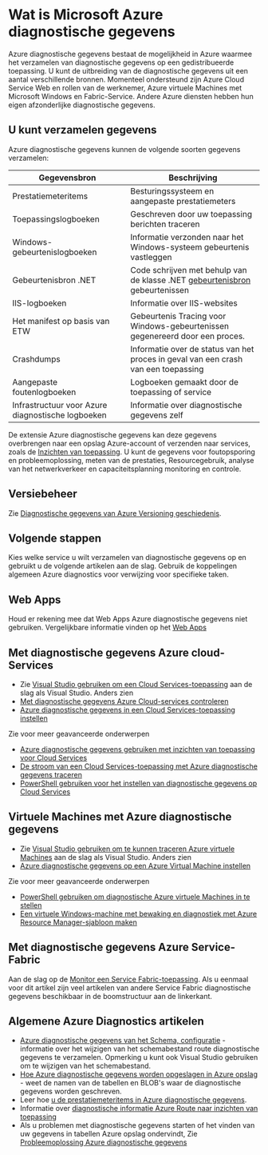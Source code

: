 <properties
    pageTitle="Overzicht van de diagnostische gegevens van Azure | Microsoft Azure"
    description="Azure diagnostische gegevens te gebruiken voor foutopsporing, het meten van de prestaties, controle, analyse van het netwerkverkeer in de cloud-services, virtuele machines en service fabric"
    services="multiple"
    documentationCenter=".net"
    authors="rboucher"
    manager="jwhit"
    editor=""/>

<tags
    ms.service="multiple"
    ms.workload="na"
    ms.tgt_pltfrm="na"
    ms.devlang="dotnet"
    ms.topic="article"
    ms.date="06/02/2016"
    ms.author="robb"/>


# <a name="what-is-microsoft-azure-diagnostics"></a>Wat is Microsoft Azure diagnostische gegevens


Azure diagnostische gegevens bestaat de mogelijkheid in Azure waarmee het verzamelen van diagnostische gegevens op een gedistribueerde toepassing. U kunt de uitbreiding van de diagnostische gegevens uit een aantal verschillende bronnen. Momenteel ondersteund zijn Azure Cloud Service Web en rollen van de werknemer, Azure virtuele Machines met Microsoft Windows en Fabric-Service. Andere Azure diensten hebben hun eigen afzonderlijke diagnostische gegevens.

## <a name="data-you-can-collect"></a>U kunt verzamelen gegevens

Azure diagnostische gegevens kunnen de volgende soorten gegevens verzamelen:

Gegevensbron|Beschrijving
---|---
Prestatiemeteritems | Besturingssysteem en aangepaste prestatiemeters
Toepassingslogboeken     | Geschreven door uw toepassing berichten traceren
Windows-gebeurtenislogboeken   | Informatie verzonden naar het Windows-systeem gebeurtenis vastleggen
Gebeurtenisbron .NET    | Code schrijven met behulp van de klasse .NET [gebeurtenisbron](https://msdn.microsoft.com/library/system.diagnostics.tracing.eventsource.aspx) gebeurtenissen
IIS-logboeken             | Informatie over IIS-websites
Het manifest op basis van ETW   | Gebeurtenis Tracing voor Windows-gebeurtenissen gegenereerd door een proces.
Crashdumps          | Informatie over de status van het proces in geval van een crash van een toepassing
Aangepaste foutenlogboeken    | Logboeken gemaakt door de toepassing of service
Infrastructuur voor Azure diagnostische logboeken|Informatie over diagnostische gegevens zelf

De extensie Azure diagnostische gegevens kan deze gegevens overbrengen naar een opslag Azure-account of verzenden naar services, zoals de [Inzichten van toepassing](./application-insights/app-insights-cloudservices.md). U kunt de gegevens voor foutopsporing en probleemoplossing, meten van de prestaties, Resourcegebruik, analyse van het netwerkverkeer en capaciteitsplanning monitoring en controle.


## <a name="versioning"></a>Versiebeheer
Zie [Diagnostische gegevens van Azure Versioning geschiedenis](azure-diagnostics-versioning-history.md).

## <a name="next-steps"></a>Volgende stappen
Kies welke service u wilt verzamelen van diagnostische gegevens op en gebruikt u de volgende artikelen aan de slag. Gebruik de koppelingen algemeen Azure diagnostics voor verwijzing voor specifieke taken.

## <a name="web-apps"></a>Web Apps
Houd er rekening mee dat Web Apps Azure diagnostische gegevens niet gebruiken. Vergelijkbare informatie vinden op het [Web Apps](./app-service-web/web-sites-enable-diagnostic-log.md)

## <a name="cloud-services-using-azure-diagnostics"></a>Met diagnostische gegevens Azure cloud-Services
- Zie [Visual Studio gebruiken om een Cloud Services-toepassing](./vs-azure-tools-debug-cloud-services-virtual-machines.md) aan de slag als Visual Studio. Anders zien
- [Met diagnostische gegevens Azure Cloud-services controleren](./cloud-services/cloud-services-how-to-monitor.md)
- [Azure diagnostische gegevens in een Cloud Services-toepassing instellen](./cloud-services/cloud-services-dotnet-diagnostics.md)

Zie voor meer geavanceerde onderwerpen

- [Azure diagnostische gegevens gebruiken met inzichten van toepassing voor Cloud Services](./application-insights/app-insights-cloudservices.md)
- [De stroom van een Cloud Services-toepassing met Azure diagnostische gegevens traceren](./cloud-services/cloud-services-dotnet-diagnostics-trace-flow.md)
- [PowerShell gebruiken voor het instellen van diagnostische gegevens op Cloud Services](./virtual-machines/virtual-machines-windows-ps-extensions-diagnostics.md)


## <a name="virtual-machines-using-azure-diagnostics"></a>Virtuele Machines met Azure diagnostische gegevens
- Zie [Visual Studio gebruiken om te kunnen traceren Azure virtuele Machines](./vs-azure-tools-debug-cloud-services-virtual-machines.md) aan de slag als Visual Studio. Anders zien
- [Azure diagnostische gegevens op een Azure Virtual Machine instellen](./virtual-machines-dotnet-diagnostics.md)

Zie voor meer geavanceerde onderwerpen

- [PowerShell gebruiken om diagnostische Azure virtuele Machines in te stellen](./virtual-machines/virtual-machines-windows-ps-extensions-diagnostics.md)
- [Een virtuele Windows-machine met bewaking en diagnostiek met Azure Resource Manager-sjabloon maken](./virtual-machines/virtual-machines-windows-extensions-diagnostics-template.md)

## <a name="service-fabric-using-azure-diagnostics"></a>Met diagnostische gegevens Azure Service-Fabric
Aan de slag op de [Monitor een Service Fabric-toepassing](./service-fabric/service-fabric-diagnostics-how-to-monitor-and-diagnose-services-locally.md). Als u eenmaal voor dit artikel zijn veel artikelen van andere Service Fabric diagnostische gegevens beschikbaar in de boomstructuur aan de linkerkant.

## <a name="general-azure-diagnostics-articles"></a>Algemene Azure Diagnostics artikelen
- [Azure diagnostische gegevens van het Schema, configuratie](https://msdn.microsoft.com/library/azure/mt634524.aspx) - informatie over het wijzigen van het schemabestand route diagnostische gegevens te verzamelen. Opmerking u kunt ook Visual Studio gebruiken om te wijzigen van het schemabestand.
- [Hoe Azure diagnostische gegevens worden opgeslagen in Azure opslag](./cloud-services/cloud-services-dotnet-diagnostics-storage.md) - weet de namen van de tabellen en BLOB's waar de diagnostische gegevens worden geschreven.
- Leer hoe [u de prestatiemeteritems in Azure diagnostische gegevens](./cloud-services/cloud-services-dotnet-diagnostics-performance-counters.md).
- Informatie over [diagnostische informatie Azure Route naar inzichten van toepassing](./azure-diagnostics-configure-applicationinsights.md)
- Als u problemen met diagnostische gegevens starten of het vinden van uw gegevens in tabellen Azure opslag ondervindt, Zie [Probleemoplossing Azure diagnostische gegevens](./azure-diagnostics-troubleshooting.md)
